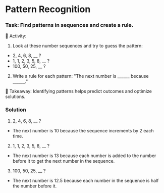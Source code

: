# Pattern Recognition

### Task: Find patterns in sequences and create a rule.

📝 Activity:

1. Look at these number sequences and try to guess the pattern:

- 2, 4, 6, 8, __ ?
- 1, 1, 2, 3, 5, 8, __ ?
- 100, 50, 25, __ ?

2. Write a rule for each pattern:
"The next number is ______ because ______."

📌 Takeaway: Identifying patterns helps predict outcomes and optimize solutions.

### Solution

1. 2, 4, 6, 8, __ ?
- The next number is 10 because the sequence increments by 2 each time.

2. 1, 1, 2, 3, 5, 8, __ ?
- The next number is 13 because each number is added to the number before it to get the next number in the sequence.

3. 100, 50, 25, __ ?
- The next number is 12.5 because each number in the sequence is half the number before it.
